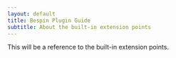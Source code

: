 ```yaml
---
layout: default
title: Bespin Plugin Guide
subtitle: About the built-in extension points
---
```


This will be a reference to the built-in extension points.